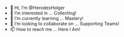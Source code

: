 - 👋 Hi, I’m @HerodesHolger
- 👀 I’m interested in ... Collecting!
- 🌱 I’m currently learning ... Mastery!
- 💞️ I’m looking to collaborate on ... Supporting Teams!
- 📫 How to reach me ... Here I Am!

<!---
Hikyue/Hikyue is a ✨ special ✨ repository because its `README.md` (this file) appears on your GitHub profile.
You can click the Preview link to take a look at your changes.
--->

